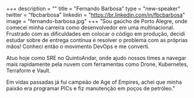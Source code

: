 +++
description = ""
title = "Fernando Barbosa"
type = "new-speaker"
twitter = "fbcbarbosa"
linkedin = "https://br.linkedin.com/in/fbcbarbosa"
image = "fernando-barbosa.jpg"
+++
"Sou gaúcho de Porto Alegre, onde comecei minha carreira como desenvolvedor em uma multinacional. Frustrado com as dificuldades em colocar o código em produção, decidi estudar sobre de entrega contínua e resolver o problema com as próprias mãos! Conheci então o movimento DevOps e me converti.

Atuo hoje como SRE no QuintoAndar, onde ajudo nossos times a navegar mais rapidamente pela nuvem com ferramentas como Drone, Kubernetes, Terraform e Vault.

Em vidas passadas já fui campeão de Age of Empires, achei que minha paixão era programar PICs e fiz manutenção em poços de petróleo."
